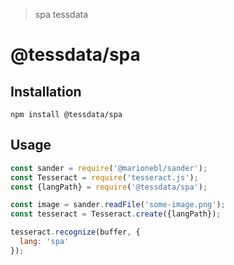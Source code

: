 > spa tessdata

# @tessdata/spa

## Installation

```
npm install @tessdata/spa
```

## Usage

```js
const sander = require('@marionebl/sander');
const Tesseract = require('tesseract.js');
const {langPath} = require('@tessdata/spa');

const image = sander.readFile('some-image.png');
const tesseract = Tesseract.create({langPath});

tesseract.recognize(buffer, {
  lang: 'spa'
});
```
